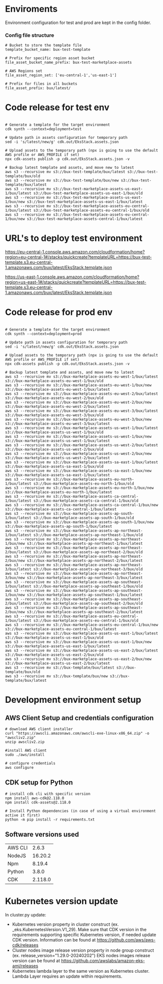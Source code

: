 # Enviroments

Environment configuration for test and prod are kept in the config folder.

### Config file structure

```
# Bucket to store the template file
template_bucket_name: bux-test-template  

# Prefix for specific region asset bucket
file_asset_bucket_name_prefix: bux-test-marketplace-assets 

# AWS Regions set
file_asset_region_set: ['eu-central-1','us-east-1']  

# Prefix for files in all buckets
file_asset_prefix: bux/latest/ 
```

# Code release for test env

```console

# Generate a template for the target environment
cdk synth --context=deployment=test 

# Update path in assets configuration for temporary path
sed -i 's/latest/new/g' cdk.out/EksStack.assets.json

# Upload assets to the temporary path (npx is going to use the default AWS profile or AWS_PROFILE if set)
npx cdk-assets publish -p cdk.out/EksStack.assets.json -v

# Backup latest template and assets, and move new to latest
aws s3 --recursive mv s3://bux-test-template/bux/latest s3://bux-test-template/bux/old
aws s3 --recursive mv s3://bux-test-template/bux/new s3://bux-test-template/bux/latest
aws s3 --recursive mv s3://bux-test-marketplace-assets-us-east-1/bux/latest s3://bux-test-marketplace-assets-us-east-1/bux/old
aws s3 --recursive mv s3://bux-test-marketplace-assets-us-east-1/bux/new s3://bux-test-marketplace-assets-us-east-1/bux/latest
aws s3 --recursive mv s3://bux-test-marketplace-assets-eu-central-1/bux/latest s3://bux-test-marketplace-assets-eu-central-1/bux/old
aws s3 --recursive mv s3://bux-test-marketplace-assets-eu-central-1/bux/new s3://bux-test-marketplace-assets-central-1/bux/latest
```

# URL's to deploy test environment

https://eu-central-1.console.aws.amazon.com/cloudformation/home?region=eu-central-1#/stacks/quickcreate?templateURL=https://bux-test-template.s3.eu-central-1.amazonaws.com/bux/latest/EksStack.template.json

https://us-east-1.console.aws.amazon.com/cloudformation/home?region=us-east-1#/stacks/quickcreate?templateURL=https://bux-test-template.s3.eu-central-1.amazonaws.com/bux/latest/EksStack.template.json


# Code release for prod env

```console

# Generate a template for the target environment
cdk synth --context=deployment=prod 

# Update path in assets configuration for temporary path
sed -i 's/latest/new/g' cdk.out/EksStack.assets.json

# Upload assets to the temporary path (npx is going to use the default AWS profile or AWS_PROFILE if set)
npx cdk-assets publish -p cdk.out/EksStack.assets.json -v

# Backup latest template and assets, and move new to latest
aws s3 --recursive mv s3://bux-marketplace-assets-eu-west-1/bux/latest s3://bux-marketplace-assets-eu-west-1/bux/old
aws s3 --recursive mv s3://bux-marketplace-assets-eu-west-1/bux/new s3://bux-marketplace-assets-eu-west-1/bux/latest
aws s3 --recursive mv s3://bux-marketplace-assets-eu-west-2/bux/latest s3://bux-marketplace-assets-eu-west-2/bux/old
aws s3 --recursive mv s3://bux-marketplace-assets-eu-west-2/bux/new s3://bux-marketplace-assets-eu-west-2/bux/latest
aws s3 --recursive mv s3://bux-marketplace-assets-eu-west-3/bux/latest s3://bux-marketplace-assets-eu-west-3/bux/old
aws s3 --recursive mv s3://bux-marketplace-assets-eu-west-3/bux/new s3://bux-marketplace-assets-eu-west-3/bux/latest
aws s3 --recursive mv s3://bux-marketplace-assets-us-west-1/bux/latest s3://bux-marketplace-assets-us-west-1/bux/old
aws s3 --recursive mv s3://bux-marketplace-assets-us-west-1/bux/new s3://bux-marketplace-assets-us-west-1/bux/latest
aws s3 --recursive mv s3://bux-marketplace-assets-us-west-2/bux/latest s3://bux-marketplace-assets-us-west-2/bux/old
aws s3 --recursive mv s3://bux-marketplace-assets-us-west-2/bux/new s3://bux-marketplace-assets-us-west-2/bux/latest
aws s3 --recursive mv s3://bux-marketplace-assets-sa-east-1/bux/latest s3://bux-marketplace-assets-sa-east-1/bux/old
aws s3 --recursive mv s3://bux-marketplace-assets-sa-east-1/bux/new s3://bux-marketplace-assets-sa-east-1/bux/latest
aws s3 --recursive mv s3://bux-marketplace-assets-eu-north-1/bux/latest s3://bux-marketplace-assets-eu-north-1/bux/old
aws s3 --recursive mv s3://bux-marketplace-assets-eu-north-1/bux/new s3://bux-marketplace-assets-eu-north-1/bux/latest
aws s3 --recursive mv s3://bux-marketplace-assets-ca-central-1/bux/latest s3://bux-marketplace-assets-ca-central-1/bux/old
aws s3 --recursive mv s3://bux-marketplace-assets-ca-central-1/bux/new s3://bux-marketplace-assets-ca-central-1/bux/latest
aws s3 --recursive mv s3://bux-marketplace-assets-ap-south-1/bux/latest s3://bux-marketplace-assets-ap-south-1/bux/old
aws s3 --recursive mv s3://bux-marketplace-assets-ap-south-1/bux/new s3://bux-marketplace-assets-ap-south-1/bux/latest
aws s3 --recursive mv s3://bux-marketplace-assets-ap-northeast-1/bux/latest s3://bux-marketplace-assets-ap-northeast-1/bux/old
aws s3 --recursive mv s3://bux-marketplace-assets-ap-northeast-1/bux/new s3://bux-marketplace-assets-ap-northeast-1/bux/latest
aws s3 --recursive mv s3://bux-marketplace-assets-ap-northeast-2/bux/latest s3://bux-marketplace-assets-ap-northeast-2/bux/old
aws s3 --recursive mv s3://bux-marketplace-assets-ap-northeast-2/bux/new s3://bux-marketplace-assets-ap-northeast-2/bux/latest
aws s3 --recursive mv s3://bux-marketplace-assets-ap-northeast-3/bux/latest s3://bux-marketplace-assets-ap-northeast-3/bux/old
aws s3 --recursive mv s3://bux-marketplace-assets-ap-northeast-3/bux/new s3://bux-marketplace-assets-ap-northeast-3/bux/latest
aws s3 --recursive mv s3://bux-marketplace-assets-ap-southeast-1/bux/latest s3://bux-marketplace-assets-ap-southeast-1/bux/old
aws s3 --recursive mv s3://bux-marketplace-assets-ap-southeast-1/bux/new s3://bux-marketplace-assets-ap-southeast-1/bux/latest
aws s3 --recursive mv s3://bux-marketplace-assets-ap-southeast-2/bux/latest s3://bux-marketplace-assets-ap-southeast-2/bux/old
aws s3 --recursive mv s3://bux-marketplace-assets-ap-southeast-2/bux/new s3://bux-marketplace-assets-ap-southeast-2/bux/latest
aws s3 --recursive mv s3://bux-marketplace-assets-eu-central-1/bux/latest s3://bux-marketplace-assets-eu-central-1/bux/old
aws s3 --recursive mv s3://bux-marketplace-assets-eu-central-1/bux/new s3://bux-marketplace-assets-eu-central-1/bux/latest
aws s3 --recursive mv s3://bux-marketplace-assets-us-east-1/bux/latest s3://bux-marketplace-assets-us-east-1/bux/old
aws s3 --recursive mv s3://bux-marketplace-assets-us-east-1/bux/new s3://bux-marketplace-assets-us-east-1/bux/latest
aws s3 --recursive mv s3://bux-marketplace-assets-us-east-2/bux/latest s3://bux-marketplace-assets-us-east-2/bux/old
aws s3 --recursive mv s3://bux-marketplace-assets-us-east-2/bux/new s3://bux-marketplace-assets-us-east-2/bux/latest
aws s3 --recursive mv s3://bux-template/bux/latest s3://bux-template/bux/old
aws s3 --recursive mv s3://bux-template/bux/new s3://bux-template/bux/latest

```

# Development environment setup

## AWS Client Setup and credentials configuration
```console
# download AWS client installer
curl "https://awscli.amazonaws.com/awscli-exe-linux-x86_64.zip" -o "awscliv2.zip"
unzip awscliv2.zip

#install AWS client
sudo ./aws/install

# configure credentials
aws configure
```

## CDK setup for Python

```console
# install cdk cli with specific version
npm install aws-cdk@2.118.0 
npm install cdk-assets@2.118.0 

# Install Python dependencies (in case of using a virtual environment active it first)
python -m pip install -r requirements.txt
```

## Software versions used

|   |   |  
|---|---|
|  AWS CLI  | 2.6.3  |   
|   NodeJS |  16.20.2 |  
|   Npm |  8.19.4  |   
|   Python |  3.8.0 |       
|   CDK |  2.118.0   |      


# Kubernetes version update

In cluster.py update:
- Kubernetes version property in cluster construct (ex. _eks.KubernetesVersion.V1_29).
  Make sure that CDK version in the requirements supporting specific Kubernetes version, if needed update CDK version.
  Information can be found at https://github.com/aws/aws-cdk/releases
- Cluster nodes image release version property in node group construct (ex. release_version="1.29.0-20240202")
  EKS nodes images release version can be found at https://github.com/awslabs/amazon-eks-ami/releases
- Kubernetes lambda layer to the same version as Kubernetes cluster. Lambda Layer requires an update within requirements.